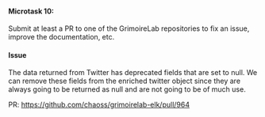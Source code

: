 #### Microtask 10:
Submit at least a PR to one of the GrimoireLab repositories to fix an issue, improve the documentation, etc. 

#### Issue
 The data returned from Twitter has deprecated fields that are set to null. We can remove these fields from the enriched twitter object since they are always going to be returned as null and are not going to be of much use. 

PR: https://github.com/chaoss/grimoirelab-elk/pull/964 